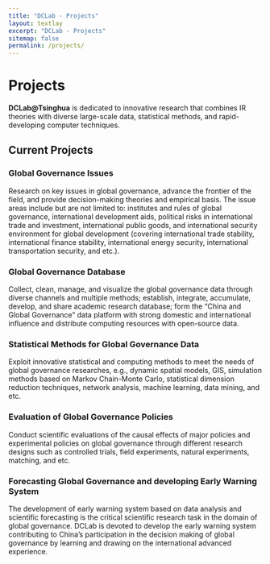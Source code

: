 ```yaml
---
title: "DCLab - Projects"
layout: textlay
excerpt: "DCLab - Projects"
sitemap: false
permalink: /projects/
---
```


# Projects

**DCLab@Tsinghua** is dedicated to innovative research that combines IR theories with diverse large-scale data, statistical methods, and rapid-developing computer techniques. 

## Current Projects

### Global Governance Issues

Research on key issues in global governance, advance the frontier of the field, and provide decision-making theories and empirical basis. The issue areas include but are not limited to: institutes and rules of global governance, international development aids, political risks in international trade and investment, international public goods, and international security environment for global development (covering international trade stability, international finance stability, international energy security, international transportation security, and etc.).

### Global Governance Database

Collect, clean, manage, and visualize the global governance data through diverse channels and multiple methods; establish, integrate, accumulate, develop, and share academic research database; form the “China and Global Governance” data platform with strong domestic and international influence and distribute computing resources with open-source data.

### Statistical Methods for Global Governance Data

Exploit innovative statistical and computing methods to meet the needs of global governance researches, e.g., dynamic spatial models, GIS, simulation methods based on Markov Chain-Monte Carlo, statistical dimension reduction techniques, network analysis, machine learning, data mining, and etc.

### Evaluation of Global Governance Policies

Conduct scientific evaluations of the causal effects of major policies and experimental policies on global governance through different research designs such as controlled trials, field experiments, natural experiments, matching, and etc.

### Forecasting Global Governance and developing Early Warning System

The development of early warning system based on data analysis and scientific forecasting is the critical scientific research task in the domain of global governance. DCLab is devoted to develop the early warning system contributing to China’s participation in the decision making of global governance by learning and drawing on the international advanced experience.


